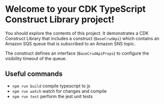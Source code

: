 # Welcome to your CDK TypeScript Construct Library project!

You should explore the contents of this project. It demonstrates a CDK Construct Library that includes a construct (`BaseCrudApi`)
which contains an Amazon SQS queue that is subscribed to an Amazon SNS topic.

The construct defines an interface (`BaseCrudApiProps`) to configure the visibility timeout of the queue.

## Useful commands

 * `npm run build`   compile typescript to js
 * `npm run watch`   watch for changes and compile
 * `npm run test`    perform the jest unit tests
